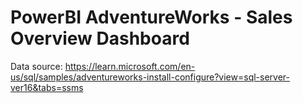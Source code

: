 # PowerBI AdventureWorks - Sales Overview Dashboard

Data source: https://learn.microsoft.com/en-us/sql/samples/adventureworks-install-configure?view=sql-server-ver16&tabs=ssms

